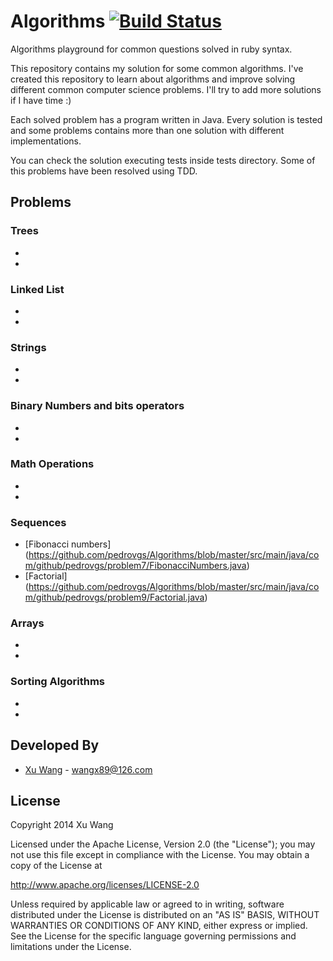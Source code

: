 Algorithms [![Build Status](https://travis-ci.org/pedrovgs/Algorithms.svg?branch=master)](https://travis-ci.org/pedrovgs/Algorithms)
==========
Algorithms playground for common questions solved in ruby syntax.

This repository contains my solution for some common algorithms. I've created this repository to learn about algorithms and improve solving different common computer science problems. I'll try to add more solutions if I have time :)

Each solved problem has a program written in Java. Every solution is tested and some problems contains more than one solution with different implementations.

You can check the solution executing tests inside tests directory. Some of this problems have been resolved using TDD.

Problems
--------

### Trees

*
*

### Linked List

*
*

### Strings

*
*

### Binary Numbers and bits operators

*
*
### Math Operations

*
*

### Sequences

* [Fibonacci numbers] (https://github.com/pedrovgs/Algorithms/blob/master/src/main/java/com/github/pedrovgs/problem7/FibonacciNumbers.java)
* [Factorial] (https://github.com/pedrovgs/Algorithms/blob/master/src/main/java/com/github/pedrovgs/problem9/Factorial.java)

### Arrays

*
*

### Sorting Algorithms

*
*


Developed By
------------

* [Xu Wang](http://codepub.cn) - <wangx89@126.com>


License
-------

Copyright 2014 Xu Wang

Licensed under the Apache License, Version 2.0 (the "License");
you may not use this file except in compliance with the License.
You may obtain a copy of the License at

http://www.apache.org/licenses/LICENSE-2.0

Unless required by applicable law or agreed to in writing, software
distributed under the License is distributed on an "AS IS" BASIS,
WITHOUT WARRANTIES OR CONDITIONS OF ANY KIND, either express or implied.
See the License for the specific language governing permissions and
limitations under the License.